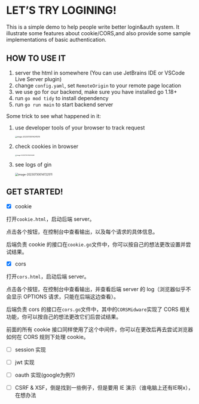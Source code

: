 #  LET’S TRY LOGINING!

This is a simple demo to help people write better login&auth system. It illustrate some features about cookie/CORS,and also provide some sample implementations of basic authentication. 

## HOW TO USE IT

1. server the html in somewhere (You can use JetBrains IDE or VSCode Live Server plugin)
2. change `config.yaml`, set `RemoteOrigin` to your remote page location
3. we use go for our backend, make sure you have installed go 1.18+
4. run `go mod tidy` to install dependency
5. run `go run main` to start backend server



Some trick to see what happened in it:

1. use developer tools of your browser to track request

   <img src="https://s2.loli.net/2023/07/30/mJeErKp5A6yFZoM.png" alt="image-20230730014241578" style="zoom: 33%;" />

2. check cookies in browser

   <img src="https://s2.loli.net/2023/07/30/Lpr74zNifsH3IQY.png" alt="image-20230730014455446" style="zoom: 25%;" />

3. see logs of gin

   <img src="https://s2.loli.net/2023/07/30/6dXD92oeIp7lq3y.png" alt="image-20230730014722511" style="zoom: 50%;" />

   

## GET STARTED!

- [x] cookie

打开`cookie.html`，启动后端 server。

点击各个按钮，在控制台中查看输出，以及每个请求的具体信息。

后端负责 cookie 的接口在`cookie.go`文件中，你可以按自己的想法更改设置并尝试结果。



- [x] cors

打开`cors.html`，启动后端 server。

点击各个按钮，在控制台中查看输出，并查看后端 server 的 log（浏览器似乎不会显示 OPTIONS 请求，只能在后端这边查看）。

后端负责 cors 的接口在`cors.go`文件中，其中的`CORSMidware`实现了 CORS 相关功能，你可以按自己的想法更改它们后尝试结果。

前面的所有 cookie 接口同样使用了这个中间件，你可以在更改后再去尝试浏览器如何在 CORS 规则下处理 cookie。



- [ ] session 实现
- [ ] jwt 实现
- [ ] oauth 实现(google为例?)
- [ ] CSRF & XSF，倒是找到一些例子，但是要用 IE 演示（谁电脑上还有IE啊x），在想办法

